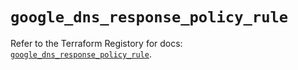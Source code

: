 # `google_dns_response_policy_rule`

Refer to the Terraform Registory for docs: [`google_dns_response_policy_rule`](https://www.terraform.io/docs/providers/google-beta/r/google_dns_response_policy_rule).
